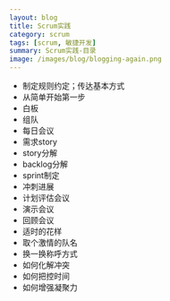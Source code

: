 ```yaml
---
layout: blog
title: Scrum实践
category: scrum
tags: [scrum, 敏捷开发]  
summary: Scrum实践-目录
image: /images/blog/blogging-again.png
---
```


- 制定规则约定；传达基本方式
- 从简单开始第一步
- 白板
- 组队
- 每日会议
- 需求story
- story分解
- backlog分解
- sprint制定
- 冲刺进展
- 计划评估会议
- 演示会议
- 回顾会议
- 适时的花样
- 取个激情的队名
- 换一换称呼方式
- 如何化解冲突
- 如何把控时间
- 如何增强凝聚力

